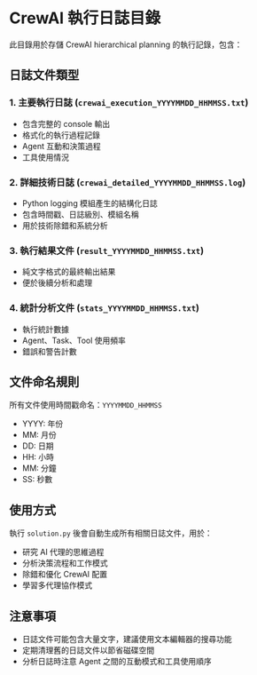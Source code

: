 # CrewAI 執行日誌目錄

此目錄用於存儲 CrewAI hierarchical planning 的執行記錄，包含：

## 日誌文件類型

### 1. 主要執行日誌 (`crewai_execution_YYYYMMDD_HHMMSS.txt`)
- 包含完整的 console 輸出
- 格式化的執行過程記錄
- Agent 互動和決策過程
- 工具使用情況

### 2. 詳細技術日誌 (`crewai_detailed_YYYYMMDD_HHMMSS.log`)
- Python logging 模組產生的結構化日誌
- 包含時間戳、日誌級別、模組名稱
- 用於技術除錯和系統分析

### 3. 執行結果文件 (`result_YYYYMMDD_HHMMSS.txt`)
- 純文字格式的最終輸出結果
- 便於後續分析和處理

### 4. 統計分析文件 (`stats_YYYYMMDD_HHMMSS.txt`)
- 執行統計數據
- Agent、Task、Tool 使用頻率
- 錯誤和警告計數

## 文件命名規則

所有文件使用時間戳命名：`YYYYMMDD_HHMMSS`
- YYYY: 年份
- MM: 月份
- DD: 日期  
- HH: 小時
- MM: 分鐘
- SS: 秒數

## 使用方式

執行 `solution.py` 後會自動生成所有相關日誌文件，用於：
- 研究 AI 代理的思維過程
- 分析決策流程和工作模式
- 除錯和優化 CrewAI 配置
- 學習多代理協作模式

## 注意事項

- 日誌文件可能包含大量文字，建議使用文本編輯器的搜尋功能
- 定期清理舊的日誌文件以節省磁碟空間
- 分析日誌時注意 Agent 之間的互動模式和工具使用順序